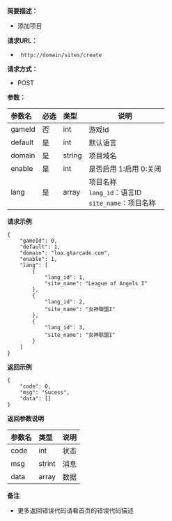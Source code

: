     
**简要描述：** 

- 添加项目

**请求URL：** 
- ` http://domain/sites/create`
  
**请求方式：**
- POST 

**参数：** 

|参数名|必选|类型|说明|
|:----    |:---|:----- |-----   |
|gameId |否  |int | 游戏Id    |
|default|是  |int | 默认语言    |
|domain |是  |string |项目域名   |
|enable |是  |int | 是否启用 1:启用 0:关闭    |
|lang     |是  |array | 项目名称 <br/>  `lang_id`：语言ID  <br/> `site_name`：项目名称  |

 **请求示例**
``` 
{
    "gameId": 0,
    "default": 1,
    "domain": "loa.gtarcade.com",
    "enable": 1,
    "lang": [
        {
            "lang_id": 1,
            "site_name": "League of Angels I"
        },
        {
            "lang_id": 2,
            "site_name": "女神聯盟I"
        },
        {
            "lang_id": 3,
            "site_name": "女神联盟I"
        }
    ]
}
```
 **返回示例**

``` 
{
    "code": 0,
    "msg": "Sucess",
    "data": []
}
```

 **返回参数说明** 

|参数名|类型|说明|
|:-----  |:-----|-----                           |
|code |int   |状态  |
|msg  |strint   |消息  |
|data |array   |数据  |

 **备注** 

- 更多返回错误代码请看首页的错误代码描述


